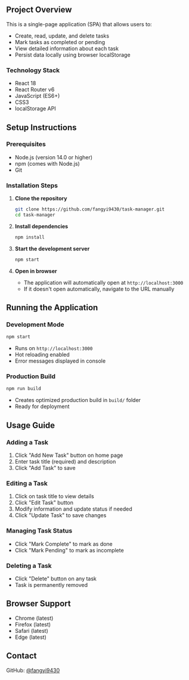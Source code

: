 

## Project Overview

This is a single-page application (SPA) that allows users to:
- Create, read, update, and delete tasks
- Mark tasks as completed or pending
- View detailed information about each task
- Persist data locally using browser localStorage



### Technology Stack
- React 18
- React Router v6
- JavaScript (ES6+)
- CSS3
- localStorage API

## Setup Instructions

### Prerequisites
- Node.js (version 14.0 or higher)
- npm (comes with Node.js)
- Git

### Installation Steps

1. **Clone the repository**
   ```bash
   git clone https://github.com/fangyi9430/task-manager.git
   cd task-manager
   ```

2. **Install dependencies**
   ```bash
   npm install
   ```

3. **Start the development server**
   ```bash
   npm start
   ```

4. **Open in browser**
   - The application will automatically open at `http://localhost:3000`
   - If it doesn't open automatically, navigate to the URL manually

## Running the Application

### Development Mode
```bash
npm start
```
- Runs on `http://localhost:3000`
- Hot reloading enabled
- Error messages displayed in console

### Production Build
```bash
npm run build
```
- Creates optimized production build in `build/` folder
- Ready for deployment




## Usage Guide

### Adding a Task
1. Click "Add New Task" button on home page
2. Enter task title (required) and description
3. Click "Add Task" to save

### Editing a Task
1. Click on task title to view details
2. Click "Edit Task" button
3. Modify information and update status if needed
4. Click "Update Task" to save changes

### Managing Task Status
- Click "Mark Complete" to mark as done
- Click "Mark Pending" to mark as incomplete

### Deleting a Task
- Click "Delete" button on any task
- Task is permanently removed

## Browser Support

- Chrome (latest)
- Firefox (latest)
- Safari (latest)
- Edge (latest)


## Contact

GitHub: [@fangyi9430](https://github.com/fangyi9430)